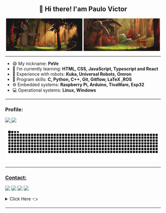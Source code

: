<h2 align="center">👋 Hi there! I'am Paulo Victor</h1>

<!--START_SECTION:GIF-->
<!-- <p align="center"><img align="center" alt="GIF" src="files/IronGiant5.gif" /> -->

<p align="center">
  <img src="files/IronGiant5.gif" width="49%" />
  <img src="files/IronGiant3.gif" width="49%" /> 
</p>

-----

- 😄 My nickname: **PeVe**
- 🌱 I’m currently learning: **HTML, CSS, JavaScript, Typescript and React**
- 🤖 Experience with robots: **Kuka, Universal Robots, Omron**
- 💬 Program skills: **C, Python, C++, Git, Gitflow, LaTeX ,ROS**
- ⚙ Embedded systems: **Raspberry Pi, Arduino, TivaWare, Esp32**
- 💻 Operational systems: **Linux, Windows**
<!-- 💾 Softwares : **PSIM, LaTeX, Git, Autodesk Eagle, Octave , Blender, ROS, Matlab, Onshape, Ultimaker Cura** -->
---

<!--START_SECTION:activity-->
### Profile: 

<a href="https://github.com/paulovictor237">
<img height="180em" src="https://github-readme-stats-eight-theta.vercel.app/api?username=paulovictor237&show_icons=true&theme=dracula&include_all_commits=true&count_private=true"/>
<img height="180em" src="https://github-readme-stats-eight-theta.vercel.app/api/top-langs/?username=paulovictor237&layout=compact&langs_count=8&theme=dracula"/>

![Snake animation](https://github.com/paulovictor237/paulovictor237/blob/output/github-contribution-grid-snake.svg)
  
-----

<!--START_SECTION:skills
### Languages and Tools: 

<code><img height="50" src="https://image.flaticon.com/icons/svg/2861/2861557.svg"></code>
<code><img height="50" src="https://image.flaticon.com/icons/svg/3190/3190604.svg"></code>
<code><img height="50" src="https://image.flaticon.com/icons/svg/2942/2942156.svg"></code>
<code><img height="50" src="https://img.icons8.com/color/48/000000/golang.png"></code>
<code><img height="50" src="https://image.flaticon.com/icons/svg/1628/1628182.svg"></code>
<code><img height="50" src="https://image.flaticon.com/icons/png/512/2085/2085061.png"></code>
<code><img height="50" src="https://image.flaticon.com/icons/svg/2535/2535543.svg"></code>
<code><img height="50" src="https://cdn.icon-icons.com/icons2/1508/PNG/512/matlab_104289.png"></code>
<code><img height="50" src="https://image.flaticon.com/icons/svg/2721/2721297.svg"></code>
<code><img height="50" src="https://image.flaticon.com/icons/svg/752/752605.svg"></code>
<code><img height="50" src="https://image.flaticon.com/icons/svg/1680/1680899.svg"></code>
  
-----
-->

<!--START_SECTION:contact-->
### Contact:

<a href = "mailto: paulovictor237@gmail.com"><img src="https://img.shields.io/badge/-Gmail-%23EA4335?style=for-the-badge&logo=gmail&logoColor=white" target="_blank"></a>
<a href="https://www.linkedin.com/in/paulo-victor-duarte" target="_blank"><img src="https://img.shields.io/badge/-LinkedIn-%230077B5?style=for-the-badge&logo=linkedin&logoColor=white" target="_blank"></a>
<a href="https://www.youtube.com/channel/UCpwOotBhA42qL94eIfr7E3Q" target="_blank"><img src="https://img.shields.io/badge/-Youtube-%23333?style=for-the-badge&logo=youtube&logoColor=white" target="_blank"></a>
<a href="https://www.instagram.com/paulovictor237" target="_blank"><img src="https://img.shields.io/badge/-Instagram-%23E4405F?style=for-the-badge&logo=instagram&logoColor=white" target="_blank"></a>

<details>
<summary>Click Here 👈 </summary>
<h1 align="left">¯\_(ツ)_/¯</h1>
</details>
  
-----

